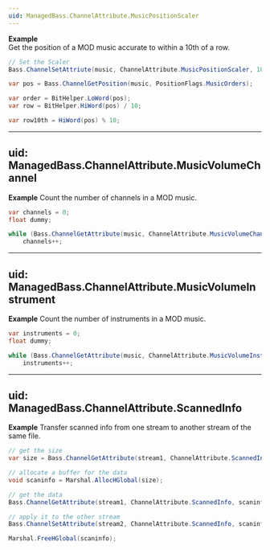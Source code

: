 ```yaml
---
uid: ManagedBass.ChannelAttribute.MusicPositionScaler
---
```


**Example**  
Get the position of a MOD music accurate to within a 10th of a row.

```csharp
// Set the Scaler
Bass.ChannelSetAttriute(music, ChannelAttribute.MusicPositionScaler, 10);

var pos = Bass.ChannelGetPosition(music, PositionFlags.MusicOrders);

var order = BitHelper.LoWord(pos);
var row = BitHelper.HiWord(pos) / 10;

var row10th = HiWord(pos) % 10;
```

---
uid: ManagedBass.ChannelAttribute.MusicVolumeChannel
---

**Example**
Count the number of channels in a MOD music.

```csharp
var channels = 0;
float dummy;

while (Bass.ChannelGetAttribute(music, ChannelAttribute.MusicVolumeChannel + channels, out dummy))
    channels++;
```

---
uid: ManagedBass.ChannelAttribute.MusicVolumeInstrument
---

**Example**
Count the number of instruments in a MOD music.

```csharp
var instruments = 0;
float dummy;

while (Bass.ChannelGetAttribute(music, ChannelAttribute.MusicVolumeInstrument + instruments, out dummy))
    instruments++;
```

---
uid: ManagedBass.ChannelAttribute.ScannedInfo
---

**Example**
Transfer scanned info from one stream to another stream of the same file.

```csharp
// get the size
var size = Bass.ChannelGetAttribute(stream1, ChannelAttribute.ScannedInfo, IntPtr.Zero, 0);

// allocate a buffer for the data
void scaninfo = Marshal.AllocHGlobal(size);

// get the data
Bass.ChannelGetAttribute(stream1, ChannelAttribute.ScannedInfo, scaninfo, size);

// apply it to the other stream
Bass.ChannelSetAttribute(stream2, ChannelAttribute.ScannedInfo, scaninfo, size);

Marshal.FreeHGlobal(scaninfo);
```